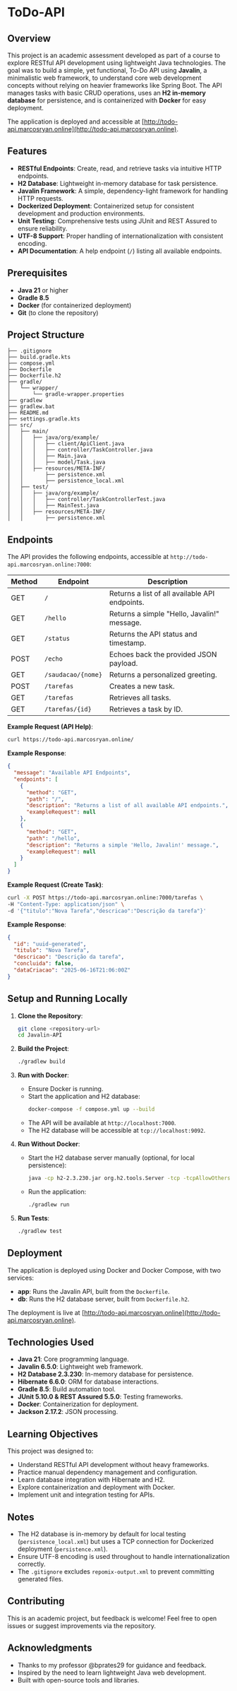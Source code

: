 # ToDo-API

## Overview
This project is an academic assessment developed as part of a course to explore RESTful API development using lightweight Java technologies. The goal was to build a simple, yet functional, To-Do API using **Javalin**, a minimalistic web framework, to understand core web development concepts without relying on heavier frameworks like Spring Boot. The API manages tasks with basic CRUD operations, uses an **H2 in-memory database** for persistence, and is containerized with **Docker** for easy deployment.

The application is deployed and accessible at [http://todo-api.marcosryan.online](http://todo-api.marcosryan.online).

## Features
- **RESTful Endpoints**: Create, read, and retrieve tasks via intuitive HTTP endpoints.
- **H2 Database**: Lightweight in-memory database for task persistence.
- **Javalin Framework**: A simple, dependency-light framework for handling HTTP requests.
- **Dockerized Deployment**: Containerized setup for consistent development and production environments.
- **Unit Testing**: Comprehensive tests using JUnit and REST Assured to ensure reliability.
- **UTF-8 Support**: Proper handling of internationalization with consistent encoding.
- **API Documentation**: A help endpoint (`/`) listing all available endpoints.

## Prerequisites
- **Java 21** or higher
- **Gradle 8.5**
- **Docker** (for containerized deployment)
- **Git** (to clone the repository)

## Project Structure
```
├── .gitignore
├── build.gradle.kts
├── compose.yml
├── Dockerfile
├── Dockerfile.h2
├── gradle/
│   └── wrapper/
│       └── gradle-wrapper.properties
├── gradlew
├── gradlew.bat
├── README.md
├── settings.gradle.kts
├── src/
│   ├── main/
│   │   ├── java/org/example/
│   │   │   ├── client/ApiClient.java
│   │   │   ├── controller/TaskController.java
│   │   │   ├── Main.java
│   │   │   ├── model/Task.java
│   │   ├── resources/META-INF/
│   │       ├── persistence.xml
│   │       ├── persistence_local.xml
│   ├── test/
│   │   ├── java/org/example/
│   │   │   ├── controller/TaskControllerTest.java
│   │   │   ├── MainTest.java
│   │   ├── resources/META-INF/
│   │       ├── persistence.xml
```

## Endpoints
The API provides the following endpoints, accessible at `http://todo-api.marcosryan.online:7000`:

| Method | Endpoint           | Description                                    |
|--------|--------------------|------------------------------------------------|
| GET    | `/`                | Returns a list of all available API endpoints. |
| GET    | `/hello`           | Returns a simple "Hello, Javalin!" message.    |
| GET    | `/status`          | Returns the API status and timestamp.          |
| POST   | `/echo`            | Echoes back the provided JSON payload.         |
| GET    | `/saudacao/{nome}` | Returns a personalized greeting.               |
| POST   | `/tarefas`         | Creates a new task.                            |
| GET    | `/tarefas`         | Retrieves all tasks.                           |
| GET    | `/tarefas/{id}`    | Retrieves a task by ID.                        |

**Example Request (API Help)**:

```bash
curl https://todo-api.marcosryan.online/
```

**Example Response**:
```json
{
  "message": "Available API Endpoints",
  "endpoints": [
    {
      "method": "GET",
      "path": "/",
      "description": "Returns a list of all available API endpoints.",
      "exampleRequest": null
    },
    {
      "method": "GET",
      "path": "/hello",
      "description": "Returns a simple 'Hello, Javalin!' message.",
      "exampleRequest": null
    }
  ]
}
```

**Example Request (Create Task)**:

```bash
curl -X POST https://todo-api.marcosryan.online:7000/tarefas \
-H "Content-Type: application/json" \
-d '{"titulo":"Nova Tarefa","descricao":"Descrição da tarefa"}'
```

**Example Response**:
```json
{
  "id": "uuid-generated",
  "titulo": "Nova Tarefa",
  "descricao": "Descrição da tarefa",
  "concluida": false,
  "dataCriacao": "2025-06-16T21:06:00Z"
}
```

## Setup and Running Locally

1. **Clone the Repository**:
   ```bash
   git clone <repository-url>
   cd Javalin-API
   ```

2. **Build the Project**:
   ```bash
   ./gradlew build
   ```

3. **Run with Docker**:
    - Ensure Docker is running.
    - Start the application and H2 database:
      ```bash
      docker-compose -f compose.yml up --build
      ```
    - The API will be available at `http://localhost:7000`.
    - The H2 database will be accessible at `tcp://localhost:9092`.

4. **Run Without Docker**:
    - Start the H2 database server manually (optional, for local persistence):
      ```bash
      java -cp h2-2.3.230.jar org.h2.tools.Server -tcp -tcpAllowOthers -ifNotExists
      ```
    - Run the application:
      ```bash
      ./gradlew run
      ```

5. **Run Tests**:
   ```bash
   ./gradlew test
   ```

## Deployment
The application is deployed using Docker and Docker Compose, with two services:
- **app**: Runs the Javalin API, built from the `Dockerfile`.
- **db**: Runs the H2 database server, built from `Dockerfile.h2`.

The deployment is live at [http://todo-api.marcosryan.online](http://todo-api.marcosryan.online).

## Technologies Used
- **Java 21**: Core programming language.
- **Javalin 6.5.0**: Lightweight web framework.
- **H2 Database 2.3.230**: In-memory database for persistence.
- **Hibernate 6.6.0**: ORM for database interactions.
- **Gradle 8.5**: Build automation tool.
- **JUnit 5.10.0 & REST Assured 5.5.0**: Testing frameworks.
- **Docker**: Containerization for deployment.
- **Jackson 2.17.2**: JSON processing.

## Learning Objectives
This project was designed to:
- Understand RESTful API development without heavy frameworks.
- Practice manual dependency management and configuration.
- Learn database integration with Hibernate and H2.
- Explore containerization and deployment with Docker.
- Implement unit and integration testing for APIs.

## Notes
- The H2 database is in-memory by default for local testing (`persistence_local.xml`) but uses a TCP connection for Dockerized deployment (`persistence.xml`).
- Ensure UTF-8 encoding is used throughout to handle internationalization correctly.
- The `.gitignore` excludes `repomix-output.xml` to prevent committing generated files.

## Contributing
This is an academic project, but feedback is welcome! Feel free to open issues or suggest improvements via the repository.

## Acknowledgments
- Thanks to my professor @bprates29 for guidance and feedback.
- Inspired by the need to learn lightweight Java web development.
- Built with open-source tools and libraries.